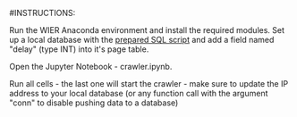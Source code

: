 #INSTRUCTIONS:

Run the WIER Anaconda environment and install the required modules.
Set up a local database with the [prepared SQL script](https://szitnik.github.io/wier-labs/data/pa1/crawldb.sql) and add a field named "delay" (type INT) into it's page table.

Open the Jupyter Notebook - crawler.ipynb.

Run all cells - the last one will start the crawler - make sure to update the IP address to your local database (or any function call with the argument "conn" to disable pushing data to a database) 
